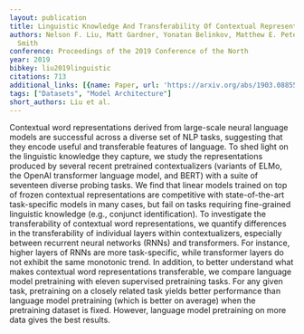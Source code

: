 ```yaml
---
layout: publication
title: Linguistic Knowledge And Transferability Of Contextual Representations
authors: Nelson F. Liu, Matt Gardner, Yonatan Belinkov, Matthew E. Peters, Noah A.
  Smith
conference: Proceedings of the 2019 Conference of the North
year: 2019
bibkey: liu2019linguistic
citations: 713
additional_links: [{name: Paper, url: 'https://arxiv.org/abs/1903.08855'}]
tags: ["Datasets", "Model Architecture"]
short_authors: Liu et al.
---
```

Contextual word representations derived from large-scale neural language
models are successful across a diverse set of NLP tasks, suggesting that they
encode useful and transferable features of language. To shed light on the
linguistic knowledge they capture, we study the representations produced by
several recent pretrained contextualizers (variants of ELMo, the OpenAI
transformer language model, and BERT) with a suite of seventeen diverse probing
tasks. We find that linear models trained on top of frozen contextual
representations are competitive with state-of-the-art task-specific models in
many cases, but fail on tasks requiring fine-grained linguistic knowledge
(e.g., conjunct identification). To investigate the transferability of
contextual word representations, we quantify differences in the transferability
of individual layers within contextualizers, especially between recurrent
neural networks (RNNs) and transformers. For instance, higher layers of RNNs
are more task-specific, while transformer layers do not exhibit the same
monotonic trend. In addition, to better understand what makes contextual word
representations transferable, we compare language model pretraining with eleven
supervised pretraining tasks. For any given task, pretraining on a closely
related task yields better performance than language model pretraining (which
is better on average) when the pretraining dataset is fixed. However, language
model pretraining on more data gives the best results.